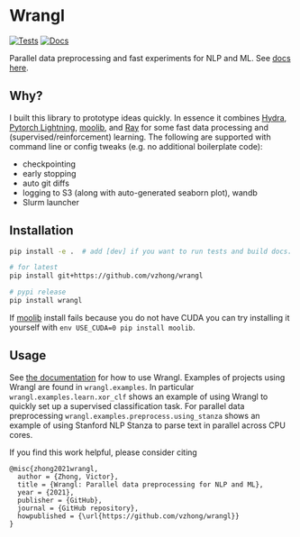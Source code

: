 # Wrangl

[![Tests](https://github.com/vzhong/wrangl/actions/workflows/tests.yml/badge.svg)](https://github.com/vzhong/wrangl/actions/workflows/tests.yml)
[![Docs](https://github.com/vzhong/wrangl/actions/workflows/docs.yml/badge.svg)](https://www.victorzhong.com/wrangl)

Parallel data preprocessing and fast experiments for NLP and ML.
See [docs here](https://www.victorzhong.com/wrangl).

## Why?
I built this library to prototype ideas quickly.
In essence it combines [Hydra](https://hydra.cc), [Pytorch Lightning](https://www.pytorchlightning.ai), [moolib](https://github.com/facebookresearch/moolib), and [Ray](https://ray.io) for some fast data processing and (supervised/reinforcement) learning.
The following are supported with command line or config tweaks (e.g. no additional boilerplate code):

- checkpointing
- early stopping
- auto git diffs
- logging to S3 (along with auto-generated seaborn plot), wandb
- Slurm launcher


## Installation

```bash
pip install -e .  # add [dev] if you want to run tests and build docs.

# for latest
pip install git+https://github.com/vzhong/wrangl

# pypi release
pip install wrangl
```

If [moolib](https://github.com/facebookresearch/moolib) install fails because you do not have CUDA you can try installing it yourself with `env USE_CUDA=0 pip install moolib`.

## Usage

See [the documentation](https://victorzhong.com/wrangl) for how to use Wrangl.
Examples of projects using Wrangl are found in `wrangl.examples`.
In particular `wrangl.examples.learn.xor_clf` shows an example of using Wrangl to quickly set up a supervised classification task.
For parallel data preprocessing `wrangl.examples.preprocess.using_stanza` shows an example of using Stanford NLP Stanza to parse text in parallel across CPU cores.

If you find this work helpful, please consider citing

```
@misc{zhong2021wrangl,
  author = {Zhong, Victor},
  title = {Wrangl: Parallel data preprocessing for NLP and ML},
  year = {2021},
  publisher = {GitHub},
  journal = {GitHub repository},
  howpublished = {\url{https://github.com/vzhong/wrangl}}
}
```
